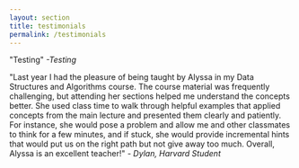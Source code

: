 ```yaml
---
layout: section
title: testimonials
permalink: /testimonials
---
```

<!-- {% include sections/last_post.html last_post=site.speeches.last%}
{% include sections/items_except_last.html items=site.speeches%} -->

"Testing" *-Testing*

"Last year I had the pleasure of being taught by Alyssa in my Data Structures and Algorithms course. The course material was frequently challenging, but attending her sections helped me understand the concepts better. She used class time to walk through helpful examples that applied concepts from the main lecture and presented them clearly and patiently. For instance, she would pose a problem and allow me and other classmates to think for a few minutes, and if stuck, she would provide incremental hints that would put us on the right path but not give away too much. Overall, Alyssa is an excellent teacher!" *- Dylan, Harvard Student*

